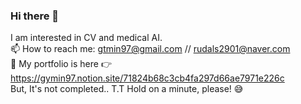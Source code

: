 ### Hi there 👋

I am interested in CV and medical AI.        
📫 How to reach me: gtmin97@gmail.com // rudals2901@naver.com              
🌱 My portfolio is here 👉 https://gymin97.notion.site/71824b68c3cb4fa297d66ae7971e226c                 
But, It's not completed.. T.T Hold on a minute, please! 😅
<!--
**gymin97/gymin97** is a ✨ _special_ ✨ repository because its `README.md` (this file) appears on your GitHub profile.

Here are some ideas to get you started:

- 🔭 I’m currently working on ...
- 🌱 I’m currently learning ...
- 👯 I’m looking to collaborate on ...
- 🤔 I’m looking for help with ...
- 💬 Ask me about ...
- 📫 How to reach me: ...
- 😄 Pronouns: ...
- ⚡ Fun fact: ...
-->
